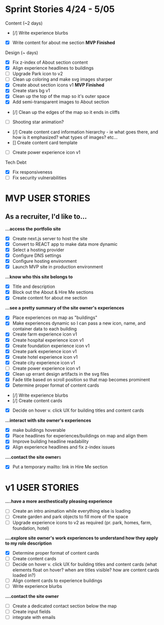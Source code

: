 # Sprint Stories 4/24 - 5/05

Content (~2 days)
- [/] Write experience blurbs
- [X] Write content for about me section
**MVP Finished**

Design (~ days)
- [x] Fix z-index of About section content
- [x] Align experience headlines to buildings
- [ ] Upgrade Park icon to v2
- [ ] Clean up coloring and make svg images sharper
- [x] Create about section icons v1
**MVP Finished**
- [x] Create stars bg v1
- [x] Clean up the top of the map so it's outer space 
- [x] Add semi-transparent images to About section 
- [/] Clean up the edges of the map so it ends in cliffs
- [ ] Shooting star animation?
- [/] Create content card information hierarchy - ie what goes there, and how is it emphasized? what types of images? etc...
- [] Create content card template
- [ ] Create power experience icon v1

Tech Debt 
- [x] Fix responsiveness 
- [ ] Fix security vulnerabilities

# MVP USER STORIES
## As a recruiter, I'd like to...
**...access the portfolio site**

- [x] Create next.js server to host the site
- [x] Convert to REACT app to make data more dynamic
- [x] Select a hosting provider
- [x] Configure DNS settings
- [x] Configure hosting environment
- [x] Launch MVP site in production environment

**...know who this site belongs to**

- [x] Title and description
- [x] Block out the About & Hire Me sections
- [x] Create content for about me section

**...see a pretty summary of the site owner's experiences**

- [x] Place experiences on map as "buildings"
- [x] Make experiences dynamic so I can pass a new icon, name, and container data to each building
- [x] Create farm experience icon v1
- [x] Create hospital experience icon v1
- [x] Create foundation experience icon v1
- [x] Create park experience icon v1
- [x] Create hotel experience icon v1
- [x] Create city experience icon v1
- [ ] Create power experience icon v1
- [x] Clean up errant design artifacts in the svg files
- [x] Fade title based on scroll position so that map becomes prominent
- [x] Determine proper format of content cards 
- [/] Write experience blurbs
- [/] Create content cards
- [x] Decide on hover v. click UX for building titles and content cards 

**...interact with site owner's experiences**

- [x] make buildings hoverable
- [x] Place headlines for experiences/buildings on map and align them
- [x] Improve building headline readability
- [x] Align experience headlines and fix z-index issues

**....contact the site owner**s

- [x] Put a temporary mailto: link in Hire Me section

# v1 USER STORIES
**....have a more aesthestically pleasing experience**

- [ ] Create an intro animation while everything else is loading
- [ ] Create garden and park objects to fill more of the space
- [ ] Upgrade experience icons to v2 as required (pr. park, homes, farm, foundation, hotel)

**....explore site owner's work experiences to understand how they apply to my role description**

- [x] Determine proper format of content cards 
- [ ] Create content cards
- [ ] Decide on hover v. click UX for building titles and content cards 
    (what elements float on hover? when are titles visible? how are content cards loaded in?)
- [ ] Align content cards to experience buildings
- [ ] Write experience blurbs

**....contact the site owner**

- [ ] Create a dedicated contact section below the map
- [ ] Create input fields
- [ ] integrate with emails
